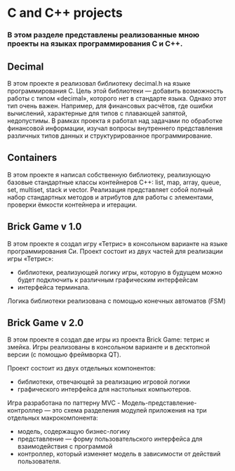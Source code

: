 # C and C++ projects

### В этом разделе представлены реализованные мною проекты на языках программирования C и C++.

## Decimal

В этом проекте я реализовал библиотеку decimal.h на языке программирования C. 
Цель этой библиотеки — добавить возможность работы с типом «decimal», которого нет в стандарте языка. 
Однако этот тип очень важен. Например, для финансовых расчётов, где ошибки вычислений, характерные для типов с плавающей запятой, 
недопустимы. В рамках проекта я работал над задачами по обработке финансовой информации,
изучал вопросы внутреннего представления различных типов данных и структурированное программирование.

## Containers

В этом проекте я написал собственную библиотеку, реализующую базовые стандартные классы контейнеров C++: 
list, map, array, queue, set, multiset, stack и vector. Реализация представляет собой полный набор стандартных методов и атрибутов для работы с элементами, 
проверки ёмкости контейнера и итерации. 


## Brick Game v 1.0

В этом проекте я создал игру «Тетрис» в консольном варианте на языке программирования Си. 
Проект состоит из двух частей для реализации игры «Тетрис»: 
- библиотеки, реализующей логику игры, которую в будущем можно будет подключить к различным графическим интерфейсам
- интерфейса терминала. 

Логика библиотеки реализована с помощью конечных автоматов (FSM)

## Brick Game v 2.0

В этом проекте я создал две игры из проекта Brick Game: тетрис и змейка. 
Игры реализованы в консольном варианте и в десктопной версии (с помощью фреймворка QT).

Проект состоит из двух отдельных компонентов:
- библиотеки, отвечающей за реализацию игровой логики
- графического интерфейса для настольных компьютеров.

Игра разработана по паттерну MVC - Модель-представление-контроллер — это схема разделения модулей приложения на три отдельных макрокомпонента:
- модель, содержащую бизнес-логику
- представление — форму пользовательского интерфейса для взаимодействия с программой
- контроллер, который изменяет модель в зависимости от действий пользователя.
